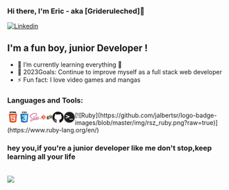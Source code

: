 ### Hi there, I'm Eric - aka [Grideruleched]👋
[![Linkedin](https://img.shields.io/badge/LinkedIn-0077B5?style=for-the-badge&logo=linkedin&logoColor=white)](https://www.linkedin.com/in/eric-nguyen-451a0120a/)
## I'm a fun boy, junior Developer !

- 🌱 I’m currently learning everything 🤣
- 🥅 2023Goals: Continue to improve myself as a full stack web developer
- ⚡ Fun fact: I love video games and mangas

### Languages and Tools:
<img align="left" alt="HTML5" width="26px" src="https://raw.githubusercontent.com/github/explore/80688e429a7d4ef2fca1e82350fe8e3517d3494d/topics/html/html.png" />
<img align="left" alt="CSS3" width="26px" src="https://raw.githubusercontent.com/github/explore/80688e429a7d4ef2fca1e82350fe8e3517d3494d/topics/css/css.png" />
<img align="left" alt="Sass" width="26px" src="https://raw.githubusercontent.com/github/explore/80688e429a7d4ef2fca1e82350fe8e3517d3494d/topics/sass/sass.png" />
<img align="left" alt="Git" width="26px" src="https://raw.githubusercontent.com/github/explore/80688e429a7d4ef2fca1e82350fe8e3517d3494d/topics/git/git.png" />
<img align="left" alt="GitHub" width="26px" src="https://raw.githubusercontent.com/github/explore/78df643247d429f6cc873026c0622819ad797942/topics/github/github.png" />
<img align="left" alt="Terminal" width="26px" src="https://raw.githubusercontent.com/github/explore/80688e429a7d4ef2fca1e82350fe8e3517d3494d/topics/terminal/terminal.png" />
[![Ruby](https://github.com/jalbertsr/logo-badge-images/blob/master/img/rsz_ruby.png?raw=true)](https://www.ruby-lang.org/en/)
<br>

### hey you,if you're a junior developer like me don't stop,keep learning all your life
<br>
<img src="https://media.giphy.com/media/SWoSkN6DxTszqIKEqv/giphy.gif">
